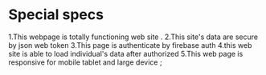 # Special specs 
1.This webpage is totally functioning web site .
2.This site's data are secure by json web token 
3.This page is authenticate by firebase auth 
4.this web site is able to load individual's data after authorized 
5.This web page is responsive for mobile tablet and large device ;

